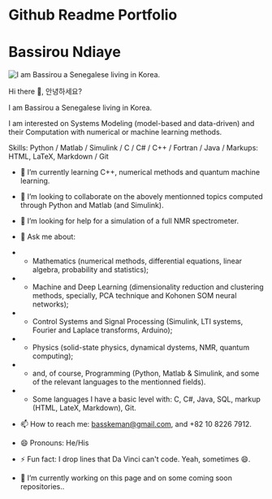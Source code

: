 # Github Readme Portfolio
# Bassirou Ndiaye

![I am Bassirou a Senegalese living in Korea.](https://pbs.twimg.com/profile_banners/377402778/1672025817/1080x360)


Hi there 👋, 안녕하세요?

I am Bassirou a Senegalese living in Korea.

I am interested on Systems Modeling (model-based and data-driven) and their Computation with numerical or machine learning methods.


Skills: Python / Matlab / Simulink / C / C# / C++ / Fortran / Java / Markups: HTML, LaTeX, Markdown / Git


 
- 🌱 I’m currently learning C++, numerical methods and quantum machine learning.
- 👯 I’m looking to collaborate on the abovely mentionned topics computed through Python and Matlab (and Simulink).
- 🤔 I’m looking for help for a simulation of a full NMR spectrometer.

- 💬 Ask me about:
- - Mathematics (numerical methods, differential equations, linear algebra, probability and statistics);
- - Machine and Deep Learning (dimensionality reduction and clustering methods, specially, PCA technique and Kohonen SOM neural networks);
- - Control Systems and Signal Processing (Simulink, LTI systems, Fourier and Laplace transforms, Arduino);
- - Physics (solid-state physics, dynamical dystems, NMR, quantum computing); 
- - and, of course, Programming (Python, Matlab & Simulink, and some of the relevant languages to the mentionned fields).
- - Some languages I have a basic level with: C, C#, Java, SQL, markup (HTML, LateX, Markdown), Git.

- 📫 How to reach me: basskeman@gmail.com, and +82 10 8226 7912.
- 😄 Pronouns: He/His

- ⚡ Fun fact: I drop lines that Da Vinci can't code. Yeah, sometimes 😄.

- 🔭 I’m currently working on this page and on some coming soon repositories..
